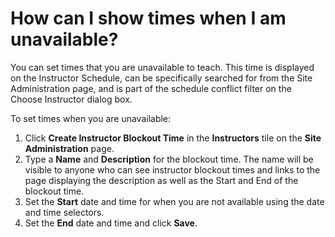 # How can I show times when I am unavailable?

You can set times that you are unavailable to teach. This time is displayed on the Instructor Schedule, can be specifically searched for from the Site Administration page, and is part of the schedule conflict filter on the Choose Instructor dialog box.

To set times when you are unavailable: 
1. Click **Create Instructor Blockout Time** in the **Instructors** tile on the **Site Administration** page. 
1. Type a **Name** and **Description** for the blockout time. The name will be visible to anyone who can see instructor blockout times and links to the page displaying the description as well as the Start and End of the blockout time. 
1. Set the **Start** date and time for when you are not available using the date and time selectors. 
1. Set the **End** date and time and click **Save**.